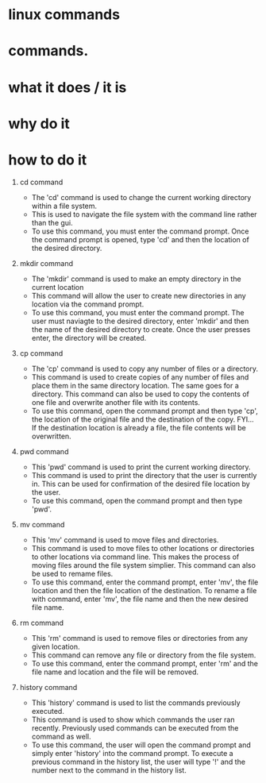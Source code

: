 # linux commands

# commands.
# what it does / it is
# why do it
# how to do it

1. cd command
    * The 'cd' command is used to change the current working directory within a file system.
    * This is used to navigate the file system with the command line rather than the gui. 
    * To use this command, you must enter the command prompt. Once the command prompt is opened, type 'cd' and then the location of the desired directory. 

2. mkdir command
    * The 'mkdir' command is used to make an empty directory in the current location
    * This command will allow the user to create new directories in any location via the command prompt.
    * To use this command, you must enter the command prompt. The user must naviagte to the desired directory,
    enter 'mkdir' and then the name of the desired directory to create. Once the user presses enter, the directory
    will be created.

3. cp command
    * The 'cp' command is used to copy any number of files or a directory. 
    * This command is used to create copies of any number of files and place them in the same directory location. The same goes for a directory. This command can also be used to copy the contents of one file and overwrite another file with its contents.
    * To use this command, open the command prompt and then type 'cp', the location of the original file and the destination of the copy. FYI... If the destination location is already a file, the file contents will be overwritten.

4. pwd command
    * This 'pwd' command is used to print the current working directory.
    * This command is used to print the directory that the user is currently in. This can be used for confirmation of the desired file location by the user.
    * To use this command, open the command prompt and then type 'pwd'.
    
5. mv command
    * This 'mv' command is used to move files and directories.
    * This command is used to move files to other locations or directories to other locations via command line. This makes the process of moving files around the file system simplier. This command can also be used to remame files. 
    * To use this command, enter the command prompt, enter 'mv', the file location and then the file location of the destination. To rename a file with command, enter 'mv', the file name and then the new desired file name.

6. rm command
    * This 'rm' command is used to remove files or directories from any given location.
    * This command can remove any file or directory from the file system. 
    * To use this command, enter the command prompt, enter 'rm' and the file name and location and the file will be removed.

7. history command
    * This 'history' command is used to list the commands previously executed.
    * This command is used to show which commands the user ran recently. Previously used commands can be executed from the command as well.
    * To use this command, the user will open the command prompt and simply enter 'history' into the command prompt. To execute a previous command in the history list, the user will type '!' and the number next to the command in the history list.
    

